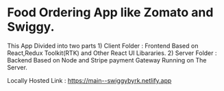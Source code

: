 <h1> Food Ordering App like Zomato and Swiggy. </h1>
This App Divided into two parts 
1) Client Folder : Frontend Based on React,Redux Toolkit(RTK) and Other React UI Libararies.
2) Server Folder : Backend Based on Node and Stripe payment Gateway Running on The Server.

Locally Hosted Link : https://main--swiggybyrk.netlify.app
